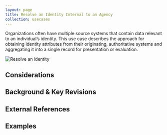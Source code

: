 ```yaml
---
layout: page
title: Resolve an Identity Internal to an Agency
collection: usecases
---
```

Organizations often have multiple source systems that contain data relevant to an individual’s identity. This use case describes the approach for obtaining identity attributes from their originating, authoritative systems and aggregating it into a single record for presentation or evaluation.

![Resolve an identity](../../img/ResolveID.png)

## Considerations

## Background & Key Revisions

## External References

## Examples
